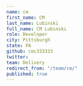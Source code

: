 ```yaml
---
name: cm
first_name: CM
last_name: Lubinski
full_name: CM Lubinski
role: Developer
city: Pittsburgh
state: PA
github: cmc333333
twitter: 
team: Delivery
redirect_from: "/team/cm/"
published: true
---
```


